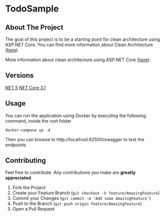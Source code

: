# TodoSample

<!-- ABOUT THE PROJECT -->
## About The Project
The goal of this project is to be a starting point for clean architecture using ASP.NET Core. You can find more information about Clean Architecture ([here](https://8thlight.com/blog/uncle-bob/2012/08/13/the-clean-architecture.html)).

More information about clean architecture using ASP.NET Core ([here](https://docs.microsoft.com/en-us/dotnet/architecture/modern-web-apps-azure/common-web-application-architectures#clean-architecture)).

## Versions
[NET 5](https://github.com/nicolasgranata/todo-sample/releases/tag/net-5-v1.0.0)
[NET Core 3.1](https://github.com/nicolasgranata/todo-sample/releases/tag/net-core-3.1)


<!-- USAGE EXAMPLES -->
## Usage
You can run the application using Docker by executing the following command, inside the root folder

`docker-compose up -d`

Then you can browse to http://localhost:62500/swagger to test the endpoints.

<!-- CONTRIBUTING -->
## Contributing

Feel free to contribute. Any contributions you make are **greatly appreciated**.

1. Fork the Project
2. Create your Feature Branch (`git checkout -b feature/AmazingFeature`)
3. Commit your Changes (`git commit -m 'Add some AmazingFeature'`)
4. Push to the Branch (`git push origin feature/AmazingFeature`)
5. Open a Pull Request
